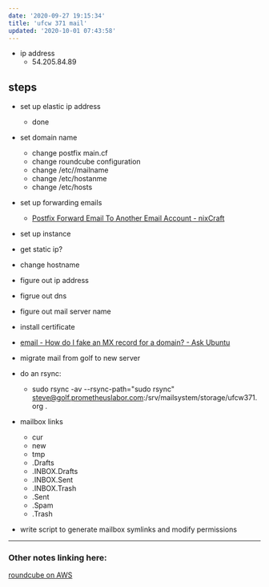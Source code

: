 ```yaml
---
date: '2020-09-27 19:15:34'
title: 'ufcw 371 mail'
updated: '2020-10-01 07:43:58'
---
```

* ip address
  * 54.205.84.89

## steps
* set up elastic ip address
  * done
* set domain name
  * change postfix main.cf
  * change roundcube configuration
  * change /etc//mailname
  * change /etc/hostanme
  * change /etc/hosts
* set up forwarding emails
  * [Postfix Forward Email To Another Email Account - nixCraft](https://www.cyberciti.biz/faq/linux-unix-bsd-postfix-forward-email-to-another-account/)


* set up instance
* get static ip?
* change hostname
* figure out ip address
* figrue out dns
* figure out mail server name
* install certificate

* [email - How do I fake an MX record for a domain? - Ask Ubuntu](https://askubuntu.com/questions/219723/how-do-i-fake-an-mx-record-for-a-domain)

* migrate mail from golf to new server
* do an rsync:
  * sudo rsync -av --rsync-path="sudo rsync" steve@golf.prometheuslabor.com:/srv/mailsystem/storage/ufcw371.org .
* mailbox links
  * cur
  * new
  * tmp
  * .Drafts
  * .INBOX.Drafts
  * .INBOX.Sent
  * .INBOX.Trash
  * .Sent
  * .Spam
  * .Trash
* write script to generate mailbox symlinks and modify permissions

---
### Other notes linking here:

[roundcube on AWS](/roundcube-on-AWS)
